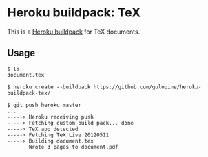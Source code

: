 Heroku buildpack: TeX
=====================

This is a [Heroku buildpack](http://devcenter.heroku.com/articles/buildpacks)
for TeX documents.

Usage
-----

    $ ls
    document.tex

    $ heroku create --buildpack https://github.com/gulopine/heroku-buildpack-tex/

    $ git push heroku master
    ...
    -----> Heroku receiving push
    -----> Fetching custom build pack... done
    -----> TeX app detected
    -----> Fetching TeX Live 20120511
    -----> Building document.tex
           Wrote 3 pages to document.pdf

